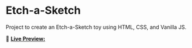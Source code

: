 # Etch-a-Sketch

Project to create an Etch-a-Sketch toy using HTML, CSS, and Vanilla JS.

:link: [**Live Preview:**](https://skharat8.github.io/etch-a-sketch/)
